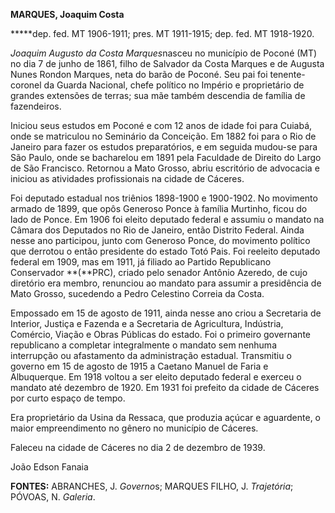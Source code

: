 **MARQUES, Joaquim Costa**

**\***dep. fed. MT 1906-1911; pres. MT 1911-1915; dep. fed. MT
1918-1920.

*Joaquim Augusto da Costa Marques*nasceu no município de Poconé (MT) no
dia 7 de junho de 1861, filho de Salvador da Costa Marques e de Augusta
Nunes Rondon Marques, neta do barão de Poconé. Seu pai foi
tenente-coronel da Guarda Nacional, chefe político no Império e
proprietário de grandes extensões de terras; sua mãe também descendia de
família de fazendeiros.

Iniciou seus estudos em Poconé e com 12 anos de idade foi para Cuiabá,
onde se matriculou no Seminário da Conceição. Em 1882 foi para o Rio de
Janeiro para fazer os estudos preparatórios, e em seguida mudou-se para
São Paulo, onde se bacharelou em 1891 pela Faculdade de Direito do Largo
de São Francisco. Retornou a Mato Grosso, abriu escritório de advocacia
e iniciou as atividades profissionais na cidade de Cáceres.

Foi deputado estadual nos triênios 1898-1900 e 1900-1902. No movimento
armado de 1899, que opôs Generoso Ponce à família Murtinho, ficou do
lado de Ponce. Em 1906 foi eleito deputado federal e assumiu o mandato
na Câmara dos Deputados no Rio de Janeiro, então Distrito Federal. Ainda
nesse ano participou, junto com Generoso Ponce, do movimento político
que derrotou o então presidente do estado Totó Pais. Foi reeleito
deputado federal em 1909, mas em 1911, já filiado ao Partido Republicano
Conservador **(**PRC), criado pelo senador Antônio Azeredo, de cujo
diretório era membro, renunciou ao mandato para assumir a presidência de
Mato Grosso, sucedendo a Pedro Celestino Correia da Costa.

Empossado em 15 de agosto de 1911, ainda nesse ano criou a Secretaria de
Interior, Justiça e Fazenda e a Secretaria de Agricultura, Indústria,
Comércio, Viação e Obras Públicas do estado. Foi o primeiro governante
republicano a completar integralmente o mandato sem nenhuma interrupção
ou afastamento da administração estadual. Transmitiu o governo em 15 de
agosto de 1915 a Caetano Manuel de Faria e Albuquerque. Em 1918 voltou a
ser eleito deputado federal e exerceu o mandato até dezembro de 1920. Em
1931 foi prefeito da cidade de Cáceres por curto espaço de tempo.

Era proprietário da Usina da Ressaca, que produzia açúcar e aguardente,
o maior empreendimento no gênero no município de Cáceres.

Faleceu na cidade de Cáceres no dia 2 de dezembro de 1939.

João Edson Fanaia

**FONTES:** ABRANCHES, J. *Governo*s; MARQUES FILHO, J. *Trajetória*;
PÓVOAS, N. *Galeria*.
